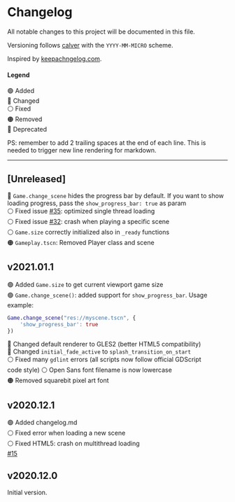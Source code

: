 # Changelog

All notable changes to this project will be documented in this file.

Versioning follows [calver](https://calver.org/) with the `YYYY-MM-MICRO` scheme.

Inspired by [keepachngelog.com](https://keepachangelog.com/en/1.0.0/).

#### Legend

🟢 Added\
🔵 Changed\
⚪ Fixed\
🟠 Removed\
🔴 Deprecated

PS: remember to add 2 trailing spaces at the end of each line. This is needed
to trigger new line rendering for markdown.

---

## [Unreleased]

🔵 `Game.change_scene` hides the progress bar by default. If you want to show
loading progress, pass the `show_progress_bar: true` as param\
⚪ Fixed issue [#35][i35]: optimized single thread loading\
⚪ Fixed issue [#32][i32]: crash when playing a specific scene\
⚪ `Game.size` correctly initialized also in `_ready` functions\
🟠 `Gameplay.tscn`: Removed Player class and scene

[i35]: https://github.com/crystal-bit/godot-game-template/issues/35
[i32]: https://github.com/crystal-bit/godot-game-template/issues/32

## v2021.01.1

🟢 Added `Game.size` to get current viewport game size\
🟢 `Game.change_scene()`: added support for `show_progress_bar`. Usage example:
```gd
Game.change_scene("res://myscene.tscn", {
    'show_progress_bar': true
})
```
🔵 Changed default renderer to GLES2 (better HTML5 compatibility)\
🔵 Changed `initial_fade_active` to `splash_transition_on_start`\
⚪ Fixed many `gdlint` errors (all scripts now follow official GDScript\
code style)
⚪ Open Sans font filename is now lowercase\
🟠 Removed squarebit pixel art font

## v2020.12.1

🟢 Added changelog.md\
⚪ Fixed error when loading a new scene\
⚪ Fixed HTML5: crash on multithread loading\
[#15](https://github.com/crystal-bit/godot-game-template/issues/15)

## v2020.12.0

Initial version.

